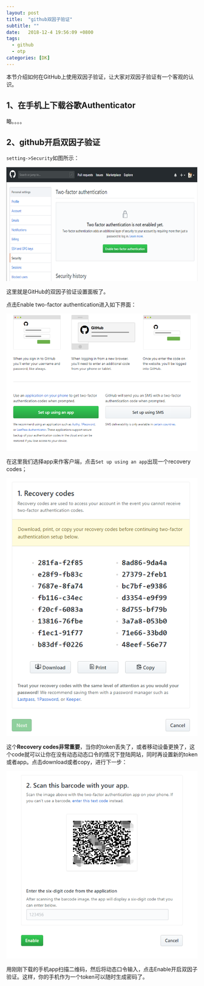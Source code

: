 ```yaml
---
layout: post
title:  "github双因子验证"
subtitle: ""
date:   2018-12-4 19:56:09 +0800
tags:
  - github
  - otp
categories: [DK]
---
```


 本节介绍如何在GitHub上使用双因子验证，让大家对双因子验证有一个客观的认识。

## 1、在手机上下载谷歌Authenticator

略。。。。

## 2、github开启双因子验证

`setting->Security`如图所示：

<div style="text-align: center">
<img src="\pictures\OTP-github-Two-factor.png" width="600" height="300"/>
</div>

这里就是GitHub的双因子验证设置面板了。

点击Enable two-factor authentication进入如下界面：

![](\pictures\OTP-github-app.png)

在这里我们选择app来作客户端，点击`Set up using an app`出现一个recovery codes；

![](\pictures\OTP-github-recover-code.png) 

这个**Recovery codes非常重要**，当你的token丢失了，或者移动设备更换了，这个code就可以让你在没有动态动态口令的情况下登陆网站，同时再设置新的token或者app。点击download或者copy，进行下一步：

![](\pictures\OTP-github-barcode.png)

用刚刚下载的手机app扫描二维码，然后将动态口令输入，点击Enable开启双因子验证。这样，你的手机作为一个token可以随时生成密码了。